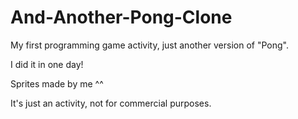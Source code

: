 # And-Another-Pong-Clone

My first programming game activity, just another version of "Pong".

I did it in one day!

Sprites made by me ^^

It's just an activity, not for commercial purposes.
